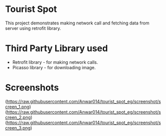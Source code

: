 # Tourist Spot
This project demonstrates making network call and fetching data from server using retrofit library.

# Third Party Library used
* Retrofit library - for making network calls.
* Picasso library - for downloading image.

# Screenshots
(https://raw.githubusercontent.com/Anwar014/tourist_spot_eg/screenshot/screen_1.png)
(https://raw.githubusercontent.com/Anwar014/tourist_spot_eg/screenshot/screen_2.png)
(https://raw.githubusercontent.com/Anwar014/tourist_spot_eg/screenshot/screen_3.png)
